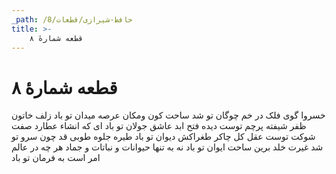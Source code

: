 ```yaml
---
_path: /حافظ-شیرازی/قطعات/8
title: >-
    قطعه شمارهٔ ۸
---
```

# قطعه شمارهٔ ۸

خسروا گوی فلک در خم چوگان تو شد
ساحت کون ومکان عرصه میدان تو باد
زلف خاتون ظفر شیفته پرچم توست
دیده فتح ابد عاشق جولان تو باد
ای که انشاء عطارد صفت شوکت توست
عقل کل چاکر طغراکش دیوان تو باد
طیره جلوه طوبی قد چون سرو تو شد
غیرت خلد برین ساحت ایوان تو باد
نه به تنها حیوانات و نباتات و جماد
هر چه در عالم امر است به فرمان تو باد
